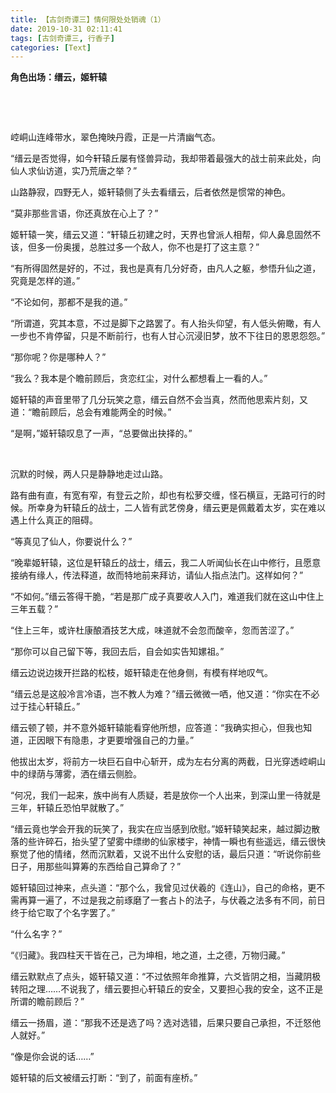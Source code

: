 ```yaml
---
title: 【古剑奇谭三】情何限处处销魂（1）
date: 2019-10-31 02:11:41
tags: [古剑奇谭三, 行香子]
categories: [Text]
---
```


<p><strong>角色出场：缙云，姬轩辕</strong></p> 
<p><br /></p> 
<p><br /></p> 
<p>崆峒山连峰带水，翠色掩映丹霞，正是一片清幽气态。</p> 
<p>“缙云是否觉得，如今轩辕丘屡有怪兽异动，我却带着最强大的战士前来此处，向仙人求仙访道，实乃荒唐之举？”</p> 
<p>山路静寂，四野无人，姬轩辕侧了头去看缙云，后者依然是惯常的神色。</p> 
<p>“莫非那些言语，你还真放在心上了？”</p> 
<p>姬轩辕一笑，缙云又道：“轩辕丘初建之时，天界也曾派人相帮，仰人鼻息固然不该，但多一份奥援，总胜过多一个敌人，你不也是打了这主意？”</p> 
<p>“有所得固然是好的，不过，我也是真有几分好奇，由凡人之躯，参悟升仙之道，究竟是怎样的道。”</p> 
<p>“不论如何，那都不是我的道。”</p> 
<p>“所谓道，究其本意，不过是脚下之路罢了。有人抬头仰望，有人低头俯瞰，有人一步也不肯停留，只是不断前行，也有人甘心沉浸旧梦，放不下往日的恩恩怨怨。”</p> 
<p>“那你呢？你是哪种人？”</p> 
<p>“我么？我本是个瞻前顾后，贪恋红尘，对什么都想看上一看的人。”</p> 
<p>姬轩辕的声音里带了几分玩笑之意，缙云自然不会当真，然而他思索片刻，又道：“瞻前顾后，总会有难能两全的时候。”</p> 
<p>“是啊，”姬轩辕叹息了一声，“总要做出抉择的。”</p> 
<p>&nbsp;</p> 
<p>沉默的时候，两人只是静静地走过山路。</p> 
<p>路有曲有直，有宽有窄，有登云之阶，却也有松萝交缠，怪石横亘，无路可行的时候。所幸身为轩辕丘的战士，二人皆有武艺傍身，缙云更是佩戴着太岁，实在难以遇上什么真正的阻碍。</p> 
<p>“等真见了仙人，你要说什么？”</p> 
<p>“晚辈姬轩辕，这位是轩辕丘的战士，缙云，我二人听闻仙长在山中修行，且愿意接纳有缘人，传法释道，故而特地前来拜访，请仙人指点法门。这样如何？”</p> 
<p>“不如何。”缙云答得干脆，“若是那广成子真要收人入门，难道我们就在这山中住上三年五载？”</p> 
<p>“住上三年，或许杜康酿酒技艺大成，味道就不会忽而酸辛，忽而苦涩了。”</p> 
<p>“那你可以自己留下等，我回去后，自会如实告知嫘祖。”</p> 
<p>缙云边说边拨开拦路的松枝，姬轩辕走在他身侧，有模有样地叹气。</p> 
<p>“缙云总是这般冷言冷语，岂不教人为难？”缙云微微一哂，他又道：“你实在不必过于挂心轩辕丘。”</p> 
<p>缙云顿了顿，并不意外姬轩辕能看穿他所想，应答道：“我确实担心，但我也知道，正因眼下有隐患，才更要增强自己的力量。”</p> 
<p>他拔出太岁，将前方一块巨石自中心斩开，成为左右分离的两截，日光穿透崆峒山中的绿荫与薄雾，洒在缙云侧脸。</p> 
<p>“何况，我们一起来，族中尚有人质疑，若是放你一个人出来，到深山里一待就是三年，轩辕丘恐怕早就散了。”</p> 
<p>“缙云竟也学会开我的玩笑了，我实在应当感到欣慰。”姬轩辕笑起来，越过脚边散落的些许碎石，抬头望了望雾中缥缈的仙家楼宇，神情一瞬也有些遥远，缙云很快察觉了他的情绪，然而沉默着，又说不出什么安慰的话，最后只道：“听说你前些日子，用那些叫算筹的东西给自己算命了？”</p> 
<p>姬轩辕回过神来，点头道：“那个么，我曾见过伏羲的《连山》，自己的命格，更不需再算一遍了，不过是我之前琢磨了一套占卜的法子，与伏羲之法多有不同，前日终于给它取了个名字罢了。”</p> 
<p>“什么名字？”</p> 
<p>“《归藏》。我四柱天干皆在己，己为坤相，地之道，土之德，万物归藏。”</p> 
<p>缙云默默点了点头，姬轩辕又道：“不过依照年命推算，六爻皆阴之相，当藏阴极转阳之理……不说我了，缙云要担心轩辕丘的安全，又要担心我的安全，这不正是所谓的瞻前顾后？”</p> 
<p>缙云一扬眉，道：“那我不还是选了吗？选对选错，后果只要自己承担，不迁怒他人就好。”</p> 
<p>“像是你会说的话……”</p> 
<p>姬轩辕的后文被缙云打断：“到了，前面有座桥。”</p> 
<p><br /></p>